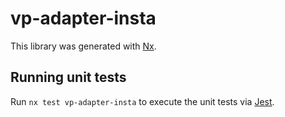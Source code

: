# vp-adapter-insta

This library was generated with [Nx](https://nx.dev).

## Running unit tests

Run `nx test vp-adapter-insta` to execute the unit tests via [Jest](https://jestjs.io).
